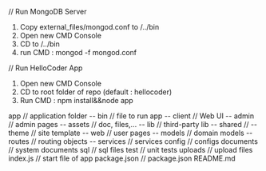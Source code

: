 // Run MongoDB Server
1. Copy external_files/mongod.conf to <your mongodb folder>/../bin
2. Open new CMD Console
3. CD to <your mongodb folder>/../bin
4. run CMD : mongod -f mongod.conf

// Run HelloCoder App
1. Open new CMD Console
2. CD to root folder of repo (default : hellocoder)
3. Run CMD : npm install&&node app

app 		 // application folder
-- bin  	 // file to run app
-- client 	 // Web UI
   -- admin  // admin pages
   -- assets // doc, files,...
   -- lib 	 // third-party lib
   -- shared // 
   -- theme	 // site template
   -- web	 // user pages
-- models 	 // domain models
-- routes	 // routing objects
-- services	 // services
config		 // configs
documents	 // system documents
sql 		 // sql files
test		 // unit tests
uploads		 // upload files
index.js	 // start file of app
package.json // package.json
README.md
